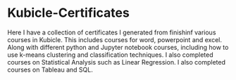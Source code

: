 # Kubicle-Certificates
Here I have a collection of certificates I generated from finishinf various courses in Kubicle. This includes courses for word, powerpoint and excel. Along with different python and Jupyter notebook courses, including how to use k-means clustering and classification techniques. I also completed courses on Statistical Analysis such as Linear Regression. I also completed courses on Tableau and SQL.
